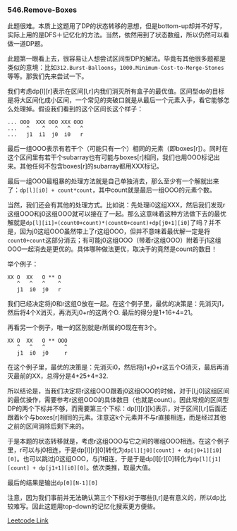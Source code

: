 ### 546.Remove-Boxes

此题很难。本质上这题用了DP的状态转移的思想，但是bottom-up却并不好写，实际上用的是DFS＋记忆化的方法。当然，依然用到了状态数组，所以仍然可以看做一道DP题。

此题第一眼看上去，很容易让人想尝试区间型DP的解法。毕竟有其他很多题都是类似的意境：比如```312.Burst-Balloons```，```1000.Minimum-Cost-to-Merge-Stones```等等。那我们先来尝试一下。

我们考虑dp[l][r]表示在区间[l,r]内我们消灭所有盒子的最优值。区间型dp的目标是将大区间化成小区间，一个常见的突破口就是从最后一个元素入手，看它能够怎么处理掉。假设我们看到的这个区间长这个样子：
```
... OOO  XXX OOO XXX OOO
...   ^    ^   ^   ^   ^
...   j1  i1  j0  i0   r
```
最后一组OOO表示有若干个（可能只有一个）相同的元素（即boxes[r]）。同时在这个区间里有若干个subarray也有可能与boxes[r]相同，我们也用OOO标记出来。其他任何不包含boxes[r]的subarray都用XXX标记。

最后一组OOO最粗暴的处理方法就是自己单独消去，那么至少有一个解就出来了：```dp[l][i0] + count*count```，其中count就是最后一组OOO的元素个数。

当然，我们还会有其他的处理方式。比如说：先处理i0这组XXX，然后我们发现r这组OOO和j0这组OOO就可以接在了一起。那么这意味着这种方法做下去的最优解就是```dp[l][i1]+(count0+count)*(count0+count)+dp[j0+1][i0]```了吗？并不是，因为j0这组OOO虽然带上了r这组OOO，但并不意味着最优解一定是将```count0+count```这部分消去；有可能j0这组OOO（带着r这组OOO）附着于j1这组OOO一起消去是更优的。具体哪种做法更优，取决于的竟然是count的数目！

举个例子：
```
XX O  XX   O ** O
   ^   ^   ^    ^
   j1  i0  j0   r 
```
我们已经决定将j0和r这组O放在一起。在这个例子里，最优的决策是：先消灭j1，然后将4个X消灭，再消灭j0+r的这两个O. 最后的得分是1+16+4=21。

再看另一个例子，唯一的区别就是r所属的O现在有3个。
```
XX O  XX   O ** OOO
   ^   ^   ^      ^
   j1  i0  j0     r 
```
在这个例子里，最优的决策是：先消灭i0，然后将j1+j0+r这五个O消灭，最后再消灭最前的XX，总得分是4+25+4=32.

所以结论是，当我们决定将r这组OOO跟着j0这组OOO的时候，对于[l,j0]这组区间的最优操作，需要参考r这组OOO的具体数目（也就是count）。因此常规的区间型DP的两个下标并不够，而需要第三个下标：dp[l][r][k]表示，对于区间[l,r]后面还跟着k个与boxes[r]相同的元素。注意这k个元素并不与r直接相连，而是经过其他之前的区间消除后剩下来的。

于是本题的状态转移就是，考虑r这组OOO与它之间的哪组OOO相连。在这个例子里，r可以与j0相连，于是dp[l][r][0]转化为```dp[l][j0][count] + dp[j0+1][i0][0]```。也可以跳过j0这组OOO，与j1相连，于是于是dp[l][r][0]转化为```dp[l][j1][count] + dp[j1+1][i0][0]```。依次类推，取最大值。

最后的结果是输出```dp[0][N-1][0]```

注意，因为我们事前并无法确认第三个下标k对于哪些[l,r]是有意义的，所以dp比较难写。因此这题用top-down的记忆化搜索更方便些。

[Leetcode Link](https://leetcode.com/problems/remove-boxes)
